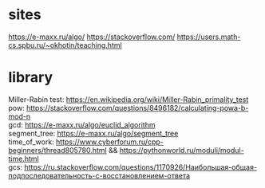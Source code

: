 # sites
https://e-maxx.ru/algo/
https://stackoverflow.com/
https://users.math-cs.spbu.ru/~okhotin/teaching.html

# library
Miller-Rabin test: https://en.wikipedia.org/wiki/Miller-Rabin_primality_test  
pow: https://stackoverflow.com/questions/8496182/calculating-powa-b-mod-n  
gcd: https://e-maxx.ru/algo/euclid_algorithm  
segment_tree: https://e-maxx.ru/algo/segment_tree  
time_of_work: https://www.cyberforum.ru/cpp-beginners/thread805780.html && https://pythonworld.ru/moduli/modul-time.html  
gcs: https://ru.stackoverflow.com/questions/1170926/Наибольшая-общая-подпоследовательность-с-восстановлением-ответа

